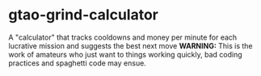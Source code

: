 # gtao-grind-calculator
A "calculator" that tracks cooldowns and money per minute for each lucrative mission and suggests the best next move
**WARNING:** This is the work of amateurs who just want to things working quickly, bad coding practices and spaghetti code may ensue.